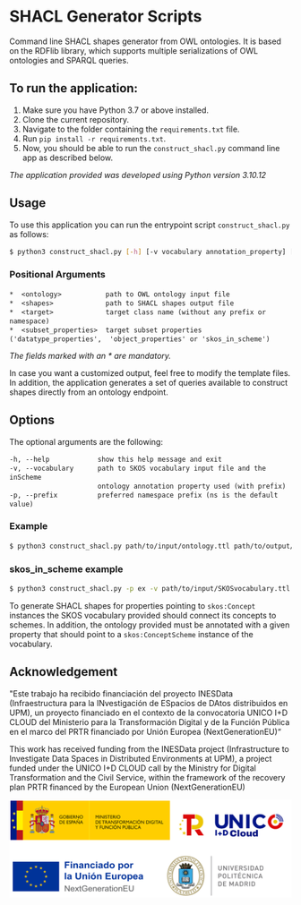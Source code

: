 # SHACL Generator Scripts
Command line SHACL shapes generator from OWL ontologies. It is based on the RDFlib library, which supports multiple serializations of OWL ontologies and SPARQL queries.

## To run the application:
1. Make sure you have Python 3.7 or above installed.
2. Clone the current repository.
3. Navigate to the folder containing the `requirements.txt` file.
4. Run `pip install -r requirements.txt`.
5. Now, you should be able to run the `construct_shacl.py` command line app as described below.

_The application provided was developed using Python version 3.10.12_

## Usage
To use this application you can run the entrypoint script `construct_shacl.py` as follows: 
```bash
$ python3 construct_shacl.py [-h] [-v vocabulary annotation_property] [-p prefix] <ontology> <shapes> <target> <subset_properties>
```

### Positional Arguments
    
    *  <ontology>           path to OWL ontology input file
    *  <shapes>             path to SHACL shapes output file
    *  <target>             target class name (without any prefix or namespace)
    *  <subset_properties>  target subset properties ('datatype_properties',  'object_properties' or 'skos_in_scheme')

_The fields marked with an \* are mandatory._

In case you want a customized output, feel free to modify the template files. In addition, the application generates a set of queries available to construct shapes directly from an ontology endpoint. 

## Options
The optional arguments are the following:

    -h, --help            show this help message and exit
    -v, --vocabulary      path to SKOS vocabulary input file and the inScheme
                          ontology annotation property used (with prefix)
    -p, --prefix          preferred namespace prefix (ns is the default value)

### Example
```bash
$ python3 construct_shacl.py path/to/input/ontology.ttl path/to/output/shapes.ttl TargetClassName datatype_properties
```


### skos_in_scheme example
```bash
$ python3 construct_shacl.py -p ex -v path/to/input/SKOSvocabulary.ttl ex:inSkosConceptScheme path/to/input/ontology.ttl path/to/output/shapes.ttl TargetClassName skos_in_scheme
```
To generate SHACL shapes for properties pointing to `skos:Concept` instances the SKOS vocabulary provided should connect its concepts to schemes. In addition, the ontology provided must be annotated with a given property that should point to a `skos:ConceptScheme` instance of the vocabulary.

## Acknowledgement
"Este trabajo ha recibido financiación del proyecto INESData (Infraestructura para la INvestigación de ESpacios de DAtos distribuidos en UPM), un proyecto financiado en el contexto de la convocatoria UNICO I+D CLOUD del Ministerio para la Transformación Digital y de la Función Pública en el marco del PRTR financiado por Unión Europea (NextGenerationEU)“

This work has received funding from the INESData project (Infrastructure to Investigate Data Spaces in Distributed Environments at UPM), a project funded under the UNICO I+D CLOUD call by the Ministry for Digital Transformation and the Civil Service, within the framework of the recovery plan PRTR financed by the European Union (NextGenerationEU)

<p align="center">
  <img src="./logos/ack.png">
</p>